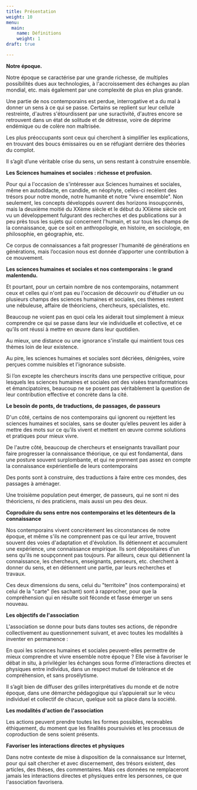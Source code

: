 ```yaml
---
title: Présentation
weight: 10
menu:
  main:
    name: Définitions
    weight: 1
draft: true

---
```

**Notre époque.**

Notre époque se caractérise par une grande richesse, de multiples possibilités dues aux technologies, à l'accroissement des échanges au plan mondial, etc. mais également par une complexité de plus en plus grande.

Une partie de nos contemporains est perdue, interrogative et a du mal à donner un sens à ce qui se passe. Certains se replient sur leur cellule restreinte, d'autres s'étourdissent par une suractivité, d'autres encore se retrouvent dans un état de solitude et de détresse, voire de déprime endémique ou de colère non maîtrisée.

Les plus préoccupants sont ceux qui cherchent à simplifier les explications, en trouvant des boucs émissaires ou en se réfugiant derrière des théories du complot.

Il s’agit d’une véritable crise du sens, un sens restant à construire ensemble.

**Les Sciences humaines et sociales : richesse et profusion.**

Pour qui a l'occasion de s'intéresser aux Sciences humaines et sociales, même en autodidacte, en candide, en néophyte, celles-ci recèlent des trésors pour notre monde, notre humanité et notre "vivre ensemble". Non seulement, les concepts développés ouvrent des horizons insoupçonnés, mais la deuxième moitié du XXème siècle et le début du XXième siècle ont vu un développement fulgurant des recherches et des publications sur à peu près tous les sujets qui concernent l'humain, et sur tous les champs de la connaissance, que ce soit en anthropologie, en histoire, en sociologie, en philosophie, en géographie, etc.

Ce corpus de connaissances a fait progresser l'humanité de générations en générations, mais l’occasion nous est donnée d’apporter une contribution à ce mouvement.

**Les sciences humaines et sociales et nos contemporains : le grand malentendu.**

Et pourtant, pour un certain nombre de nos contemporains, notamment ceux et celles qui n'ont pas eu l'occasion de découvrir ou d'étudier un ou plusieurs champs des sciences humaines et sociales, ces thèmes restent une nébuleuse, affaire de théoriciens, chercheurs, spécialistes, etc.

Beaucoup ne voient pas en quoi cela les aiderait tout simplement à mieux comprendre ce qui se passe dans leur vie individuelle et collective, et ce qu’ils ont réussi à mettre en œuvre dans leur quotidien.

Au mieux, une distance ou une ignorance s'installe qui maintient tous ces thèmes loin de leur existence.

Au pire, les sciences humaines et sociales sont décriées, dénigrées, voire perçues comme nuisibles et l'ignorance subsiste.

Si l’on excepte les chercheurs inscrits dans une perspective critique, pour lesquels les sciences humaines et sociales ont des visées transformatrices et émancipatoires, beaucoup ne se posent pas véritablement la question de leur contribution effective et concrète dans la cité.

**Le besoin de ponts, de traductions, de passages, de passeurs**

D'un côté, certains de nos contemporains qui ignorent ou rejettent les sciences humaines et sociales, sans se douter qu’elles peuvent les aider à mettre des mots sur ce qu’ils vivent et mettent en œuvre comme solutions et pratiques pour mieux vivre.

De l'autre côté, beaucoup de chercheurs et enseignants travaillant pour faire progresser la connaissance théorique, ce qui est fondamental, dans une posture souvent surplombante, et qui ne prennent pas assez en compte la connaissance expérientielle de leurs contemporains

Des ponts sont à construire, des traductions à faire entre ces mondes, des passages à aménager.

Une troisième population peut émerger, de passeurs, qui ne sont ni des théoriciens, ni des praticiens, mais aussi un peu des deux.

**Coproduire du sens entre nos contemporains et les détenteurs de la connaissance**

Nos contemporains vivent concrètement les circonstances de notre époque, et même s'ils ne comprennent pas ce qui leur arrive, trouvent souvent des voies d'adaptation et d'évolution. Ils détiennent et accumulent une expérience, une connaissance empirique. Ils sont dépositaires d'un sens qu'ils ne soupçonnent pas toujours. Par ailleurs, ceux qui détiennent la connaissance, les chercheurs, enseignants, penseurs, etc. cherchent à donner du sens, et en détiennent une partie, par leurs recherches et travaux.

Ces deux dimensions du sens, celui du "territoire" (nos contemporains) et celui de la "carte" (les sachant) sont à rapprocher, pour que la compréhension qui en résulte soit féconde et fasse émerger un sens nouveau.

**Les objectifs de l'association**

L'association se donne pour buts dans toutes ses actions, de répondre collectivement au questionnement suivant, et avec toutes les modalités à inventer en permanence :

En quoi les sciences humaines et sociales peuvent-elles permettre de mieux comprendre et vivre ensemble notre époque ? Elle vise à favoriser le débat in situ, à privilégier les échanges sous forme d’interactions directes et physiques entre individus, dans un respect mutuel de tolérance et de compréhension, et sans prosélytisme.

Il s’agit bien de diffuser des grilles interprétatives du monde et de notre époque, dans une démarche pédagogique qui s’appuierait sur le vécu individuel et collectif de chacun, quelque soit sa place dans la société.

**Les modalités d'action de l'association**

Les actions peuvent prendre toutes les formes possibles, recevables éthiquement, du moment que les finalités poursuivies et les processus de coproduction de sens soient présents.

**Favoriser les interactions directes et physiques**

Dans notre contexte de mise à disposition de la connaissance sur Internet, pour qui sait chercher et avec discernement, des trésors existent, des articles, des thèses, des commentaires. Mais ces données ne remplaceront jamais les interactions directes et physiques entre les personnes, ce que l'association favorisera.